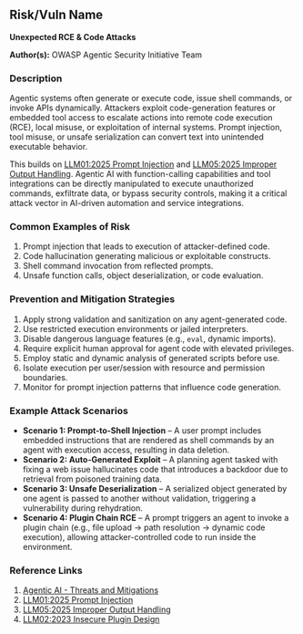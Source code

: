 ## Risk/Vuln Name
**Unexpected RCE & Code Attacks**

**Author(s):**
OWASP Agentic Security Initiative Team

### Description
Agentic systems often generate or execute code, issue shell commands, or invoke APIs dynamically. Attackers exploit code-generation features or embedded tool access to escalate actions into remote code execution (RCE), local misuse, or exploitation of internal systems. Prompt injection, tool misuse, or unsafe serialization can convert text into unintended executable behavior.

This builds on  [LLM01:2025 Prompt Injection](https://genai.owasp.org/llmrisk/llm01-prompt-injection/) and [LLM05:2025 Improper Output Handling](https://genai.owasp.org/llmrisk/llm052025-improper-output-handling/).  Agentic AI with function-calling capabilities and tool integrations can be directly manipulated to execute unauthorized commands, exfiltrate data, or bypass security controls, making it a critical attack vector in AI-driven automation and service integrations.


### Common Examples of Risk
1. Prompt injection that leads to execution of attacker-defined code.
2. Code hallucination generating malicious or exploitable constructs.
3. Shell command invocation from reflected prompts.
4. Unsafe function calls, object deserialization, or code evaluation.

### Prevention and Mitigation Strategies
1. Apply strong validation and sanitization on any agent-generated code.
2. Use restricted execution environments or jailed interpreters.
3. Disable dangerous language features (e.g., `eval`, dynamic imports).
4. Require explicit human approval for agent code with elevated privileges.
5. Employ static and dynamic analysis of generated scripts before use.
6. Isolate execution per user/session with resource and permission boundaries.
7. Monitor for prompt injection patterns that influence code generation.

### Example Attack Scenarios
- **Scenario 1: Prompt-to-Shell Injection** – A user prompt includes embedded instructions that are rendered as shell commands by an agent with execution access, resulting in data deletion.
- **Scenario 2: Auto-Generated Exploit** – A planning agent tasked with fixing a web issue hallucinates code that introduces a backdoor due to retrieval from poisoned training data.
- **Scenario 3: Unsafe Deserialization** – A serialized object generated by one agent is passed to another without validation, triggering a vulnerability during rehydration.
- **Scenario 4: Plugin Chain RCE** – A prompt triggers an agent to invoke a plugin chain (e.g., file upload → path resolution → dynamic code execution), allowing attacker-controlled code to run inside the environment.

### Reference Links
1. [Agentic AI - Threats and Mitigations](https://genai.owasp.org/resource/agentic-ai-threats-and-mitigations/)
2. [LLM01:2025 Prompt Injection](https://genai.owasp.org/llmrisk/llm01-prompt-injection/)
3. [LLM05:2025 Improper Output Handling](https://genai.owasp.org/llmrisk/llm052025-improper-output-handling/)
4. [LLM02:2023 Insecure Plugin Design](https://genai.owasp.org/llmrisk2023-24/llm07-insecure-plugin-design/)